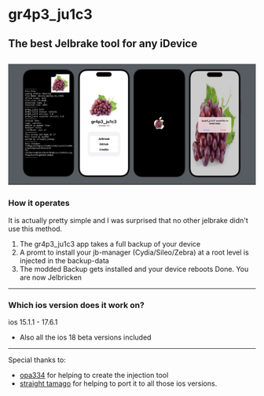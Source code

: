 # gr4p3_ju1c3
## The best Jelbrake tool for any iDevice
![screenshots](https://raw.githubusercontent.com/LesesTrickshon/gr4p3_ju1c3/main/meta/screenshots/Screenshots-full.jpeg)
---
### How it operates
It is actually pretty simple and I was surprised that no other jelbrake didn't use this method.
1. The gr4p3_ju1c3 app takes a full backup of your device
2. A promt to install your jb-manager (Cydia/Sileo/Zebra) at a root level is injected in the backup-data
3. The modded Backup gets installed and your device reboots
  Done. You are now Jelbricken
---
### Which ios version does it work on?
ios 15.1.1 - 17.6.1
  - Also all the ios 18 beta versions included
---
Special thanks to:
- [opa334](https://x.com/opa334dev) for helping to create the injection tool
- [straight tamago](https://x.com/straight_tamago) for helping to port it to all those ios versions.
